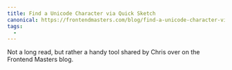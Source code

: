 ```yaml
---
title: Find a Unicode Character via Quick Sketch
canonical: https://frontendmasters.com/blog/find-a-unicode-character-via-quick-sketch/
tags:
  -
---
```


Not a long read, but rather a handy tool shared by Chris over on the Frontend Masters blog.
